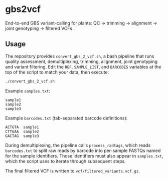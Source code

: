 # gbs2vcf
End-to-end GBS variant-calling for plants: QC → trimming → alignment → joint genotyping → filtered VCFs.

## Usage

The repository provides `convert_gbs_2_vcf.sh`, a bash pipeline that runs quality assessment, demultiplexing, trimming, alignment, joint genotyping and variant filtering. Edit the `REF`, `SAMPLE_LIST`, and `BARCODES` variables at the top of the script to match your data, then execute:

```bash
./convert_gbs_2_vcf.sh
```

Example `samples.txt`:

```text
sample1
sample2
sample3
```

Example `barcodes.txt` (tab-separated barcode definitions):

```text
ACTGTA	sample1
CTTGAA	sample2
GACTAG	sample3
```

During demultiplexing, the pipeline calls `process_radtags`, which reads `barcodes.txt` to split raw reads by barcode into per-sample FASTQs named for the sample identifiers. Those identifiers must also appear in `samples.txt`, which the script uses to iterate through subsequent steps.

The final filtered VCF is written to `vcf/filtered_variants.vcf.gz`.
